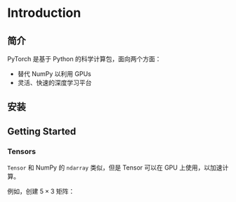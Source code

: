 # Introduction

## 简介

PyTorch 是基于 Python 的科学计算包，面向两个方面：

- 替代 NumPy 以利用 GPUs
- 灵活、快速的深度学习平台

## 安装



## Getting Started

### Tensors

`Tensor` 和 NumPy 的 `ndarray` 类似，但是 Tensor 可以在 GPU 上使用，以加速计算。

例如，创建 $5\times3$ 矩阵：

```py

```